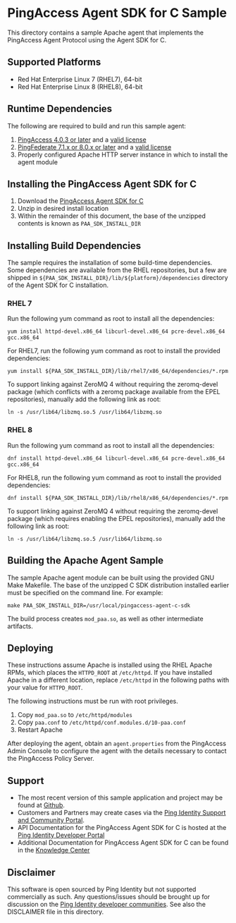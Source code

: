 # PingAccess Agent SDK for C Sample #

This directory contains a sample Apache agent that implements the PingAccess
Agent Protocol using the Agent SDK for C.

## Supported Platforms ##

- Red Hat Enterprise Linux 7 (RHEL7), 64-bit
- Red Hat Enterprise Linux 8 (RHEL8), 64-bit

## Runtime Dependencies ##

The following are required to build and run this sample agent:

1. [PingAccess 4.0.3 or later](https://www.pingidentity.com/en/resources/downloads/pingaccess.html)
and a [valid license](https://www.pingidentity.com/en/account/request-license-key.html)
2. [PingFederate 7.1.x or 8.0.x or later](https://www.pingidentity.com/en/resources/downloads/pingfederate.html)
and a [valid license](https://www.pingidentity.com/en/account/request-license-key.html)
3. Properly configured Apache HTTP server instance in which to install the agent module

## Installing the PingAccess Agent SDK for C ##

1. Download the [PingAccess Agent SDK for C](https://www.pingidentity.com/en/resources/downloads/pingaccess.html)
2. Unzip in desired install location
3. Within the remainder of this document, the base of the unzipped contents is known as ``PAA_SDK_INSTALL_DIR``

## Installing Build Dependencies ##

The sample requires the installation of some build-time dependencies. Some
dependencies are available from the RHEL repositories, but a few are shipped
in `${PAA_SDK_INSTALL_DIR}/lib/${platform}/dependencies` directory of the Agent SDK for C installation.

### RHEL 7

Run the following yum command as root to install all the dependencies:

    yum install httpd-devel.x86_64 libcurl-devel.x86_64 pcre-devel.x86_64 gcc.x86_64

For RHEL7, run the following yum command as root to install the provided dependencies:

    yum install ${PAA_SDK_INSTALL_DIR}/lib/rhel7/x86_64/dependencies/*.rpm

To support linking against ZeroMQ 4 without requiring the zeromq-devel package (which
conflicts with a zeromq package available from the EPEL repositories), manually add
the following link as root:

    ln -s /usr/lib64/libzmq.so.5 /usr/lib64/libzmq.so

### RHEL 8

Run the following yum command as root to install all the dependencies:

    dnf install httpd-devel.x86_64 libcurl-devel.x86_64 pcre-devel.x86_64 gcc.x86_64

For RHEL8, run the following yum command as root to install the provided dependencies:

    dnf install ${PAA_SDK_INSTALL_DIR}/lib/rhel8/x86_64/dependencies/*.rpm

To support linking against ZeroMQ 4 without requiring the zeromq-devel package (which
requires enabling the EPEL repositories), manually add the following link as root:

    ln -s /usr/lib64/libzmq.so.5 /usr/lib64/libzmq.so


## Building the Apache Agent Sample ##

The sample Apache agent module can be built using the provided GNU Make
Makefile. The base of the unzipped C SDK distribution installed earlier must be specified on the command line.
For example:

    make PAA_SDK_INSTALL_DIR=/usr/local/pingaccess-agent-c-sdk

The build process creates ``mod_paa.so``, as well as other intermediate artifacts.

## Deploying ##

These instructions assume Apache is installed using the RHEL Apache RPMs, which
places the ``HTTPD_ROOT`` at ``/etc/httpd``. If you have installed Apache in a
different location, replace ``/etc/httpd`` in the following paths with your
value for ``HTTPD_ROOT``.

The following instructions must be run with root privileges.

1. Copy ``mod_paa.so`` to ``/etc/httpd/modules``
2. Copy ``paa.conf`` to ``/etc/httpd/conf.modules.d/10-paa.conf``
3. Restart Apache

After deploying the agent, obtain an ``agent.properties`` from the PingAccess Admin
Console to configure the agent with the details necessary to contact the
PingAccess Policy Server.

## Support ##

- The most recent version of this sample application and project may be found at [Github](https://github.com/pingidentity/pa-agent-c-sdk-sample-apache).
- Customers and Partners may create cases via the [Ping Identity Support and Community Portal](https://support.pingidentity.com/s/).
- API Documentation for the PingAccess Agent SDK for C is hosted at the [Ping Identity Developer Portal](https://www.pingidentity.com/content/developer/en/explore.html)
- Additional Documentation for PingAccess Agent SDK for C can be found in the [Knowledge Center](https://docs.pingidentity.com/bundle/pingaccess-61/page/kyd1564006747350.html)

## Disclaimer ##
This software is open sourced by Ping Identity but not supported commercially as such. Any questions/issues
should be brought up for discussion on the [Ping Identity developer communities](https://support.pingidentity.com/s/community-home).
See also the DISCLAIMER file in this directory.
